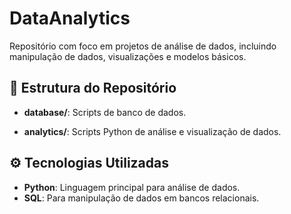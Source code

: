 # DataAnalytics

Repositório com foco em projetos de análise de dados, incluindo manipulação de dados, visualizações e modelos básicos.

## 📁 Estrutura do Repositório

- **database/**: Scripts de banco de dados.

- **analytics/**: Scripts Python de análise e visualização de dados.

## ⚙️ Tecnologias Utilizadas

- **Python**: Linguagem principal para análise de dados.
- **SQL**: Para manipulação de dados em bancos relacionais.
